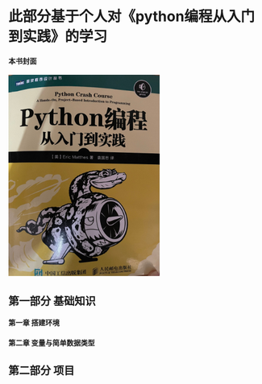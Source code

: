 此部分基于个人对《python编程从入门到实践》的学习
=  



#### 本书封面  
<img src="https://github.com/lingd0407/pythonLearning/blob/30af83af6692a7495e9ab89b436a835b356c686b/Python%E7%BC%96%E7%A8%8B%E5%85%A5%E9%97%A8%E5%88%B0%E5%AE%9E%E8%B7%B5/%E5%B0%81%E9%9D%A2.png" width="300" height= "400">  

第一部分 基础知识
-
#### 第一章 搭建环境

#### 第二章 变量与简单数据类型

第二部分 项目
-

